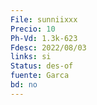 ```yaml
---
File: sunniixxx
Precio: 10
Ph-Vd: 1.3k-623
Fdesc: 2022/08/03
links: si
Status: des-of
fuente: Garca
bd: no
---
```

